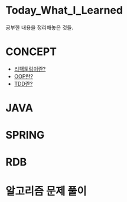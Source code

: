 # Today_What_I_Learned
공부한 내용을 정리해놓은 것들.

# CONCEPT
- [리팩토링이란?](https://github.com/HK-An/today_i_learned/blob/main/CONCEPT/refactoring/refactoring_definition.md)
- [OOP란?](https://github.com/HK-An/today_i_learned/blob/main/CONCEPT/oop/oop_definition.md)
- [TDD란?](https://github.com/HK-An/today_i_learned/blob/main/CONCEPT/tdd/tdd_definition.md)

# JAVA
 
# SPRING

# RDB

# 알고리즘 문제 풀이
